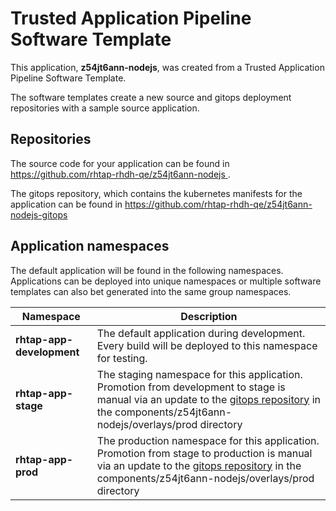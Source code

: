 # Trusted Application Pipeline Software Template

This application, **z54jt6ann-nodejs**, was created from a Trusted Application Pipeline Software Template.

The software templates create a new source and gitops deployment repositories with a sample source application. 

## Repositories

The source code for your application can be found in [https://github.com/rhtap-rhdh-qe/z54jt6ann-nodejs ](https://github.com/rhtap-rhdh-qe/z54jt6ann-nodejs ).
 
The gitops repository, which contains the kubernetes manifests for the application can be found in 
[https://github.com/rhtap-rhdh-qe/z54jt6ann-nodejs-gitops ](https://github.com/rhtap-rhdh-qe/z54jt6ann-nodejs-gitops ) 

## Application namespaces 

The default application will be found in the following namespaces. Applications can be deployed into unique namespaces or multiple software templates can also bet generated into the same group namespaces.  

|  Namespace   |  Description   |  
| -------- | -------- |   
| **rhtap-app-development** | The default application during development. Every build will be deployed to this namespace for testing. | 
| **rhtap-app-stage** | The staging namespace for this application. Promotion from development to stage is manual via an update to the [gitops repository](https://github.com/rhtap-rhdh-qe/z54jt6ann-nodejs-gitops ) in the components/z54jt6ann-nodejs/overlays/prod directory |  
| **rhtap-app-prod** | The production namespace for this application. Promotion from stage to production is manual via an update to the [gitops repository](https://github.com/rhtap-rhdh-qe/z54jt6ann-nodejs-gitops ) in the components/z54jt6ann-nodejs/overlays/prod directory | 